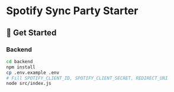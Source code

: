 # Spotify Sync Party Starter

## 🚀 Get Started

### Backend
```bash
cd backend
npm install
cp .env.example .env
# Fill SPOTIFY_CLIENT_ID, SPOTIFY_CLIENT_SECRET, REDIRECT_URI
node src/index.js
